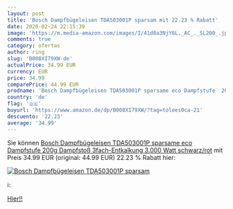 ```yaml
---
layout: post
title: 'Bosch Dampfbügeleisen TDA503001P sparsam mit 22.23 % Rabatt'
date: 2020-02-24 22:15:39
image: 'https://m.media-amazon.com/images/I/41d8a3NjY6L._AC_._SL200_.jpg'
comments: true
category: ofertas
author: ring
slug: 'B008XI79XW-de'
actualPrice: 34.99 EUR
currency: EUR
price: 34.99
comparePrice: 44.99 EUR
prodname: 'Bosch Dampfbügeleisen TDA503001P sparsame eco Dampfstufe  200g Dampfstoß  3fach-Entkalkung  3.000 Watt  schwarz/rot'
country: 'de'
flag: '🇩🇪'
buyurl: 'https://www.amazon.de/dp/B008XI79XW/?tag=tolees0ca-21'
descuento: '22.23'
average: '34.99'
---
```


Sie können [Bosch Dampfbügeleisen TDA503001P sparsame eco Dampfstufe  200g Dampfstoß  3fach-Entkalkung  3.000 Watt  schwarz/rot](https://www.amazon.de/dp/B008XI79XW/?tag=tolees0ca-21) mit Preis 34.99 EUR (original: 44.99 EUR) 22.23 % Rabatt hier:

[![Bosch Dampfbügeleisen TDA503001P sparsam](https://m.media-amazon.com/images/I/41d8a3NjY6L._AC_._SL200_.jpg)](https://www.amazon.de/dp/B008XI79XW/?tag=tolees0ca-21)

ℹ️:


[Hier!!](https://www.amazon.de/dp/B008XI79XW/?tag=tolees0ca-21)
